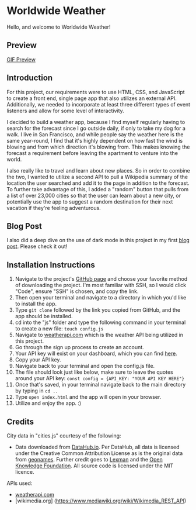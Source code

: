 # Worldwide Weather

Hello, and welcome to Worldwide Weather!

## Preview
[GIF Preview](https://i.imgur.com/E9x9JTe.gifv)

## Introduction

For this project, our requirements were to use HTML, CSS, and JavaScript to create a front end, single page app that also utilizes an external API. Additionally, we needed to incorporate at least three different types of event listeners and allow for some level of interactivity.

I decided to build a weather app, because I find myself regularly having to search for the forecast since I go outside daily, if only to take my dog for a walk. I live in San Francisco, and while people say the weather here is the same year-round, I find that it's highly dependent on how fast the wind is blowing and from which direction it's blowing from. This makes knowing the forecast a requirement before leaving the apartment to venture into the world.

I also really like to travel and learn about new places. So in order to combine the two, I wanted to utilize a second API to pull a Wikipedia summary of the location the user searched and add it to the page in addition to the forecast. To further take advantage of this, I added a "random" button that pulls from a list of over 23,000 cities so that the user can learn about a new city, or potentially use the app to suggest a random destination for their next vacation if they're feeling adventurous.

## Blog Post

I also did a deep dive on the use of dark mode in this project in my first [blog post](https://dev.to/trevortx/first-project-worldwide-weather-4dno). Please check it out!

## Installation Instructions
1. Navigate to the project's [GitHub page](https://github.com/trevortx/worldwide-weather) and choose your favorite method of downloading the project. I'm most familiar with SSH, so I would click "Code", ensure "SSH" is chosen, and copy the link.
2. Then open your terminal and navigate to a directory in which you'd like to install the app. 
3. Type `git clone` followed by the link you copied from GitHub, and the app should be installed.
4. cd into the "js" folder and type the following command in your terminal to create a new file: `touch config.js`
4. Navigate to [weatherapi.com](https://www.weatherapi.com/) which is the weather API being utilized in this project.
5. Go through the sign up process to create an account.
6. Your API key will exist on your dashboard, which you can find [here](https://www.weatherapi.com/my/).
7. Copy your API key.
8. Navigate back to your terminal and open the config.js file.
9. The file should look just like below, make sure to leave the quotes around your API key:
`const config = {API_KEY: "YOUR API KEY HERE"}`
10. Once that's saved, in your terminal navigate back to the main directory by typing in `cd ..`
11. Type `open index.html` and the app will open in your browser.
12. Utilize and enjoy the app. :)

## Credits
City data in "cities.js" courtesy of the following:
- Data downloaded from [DataHub.io](https://datahub.io/core/world-cities). Per DataHub, all data is licensed under the Creative Common Attribution License as is the original data from [geonames](http://www.geonames.org/). Further credit goes to [Lexman](https://okfnlabs.org/members/lexman/) and the [Open Knowledge Foundation](https://okfn.org/). All source code is licensed under the MIT licence.

APIs used:
- [weatherapi.com](https://www.weatherapi.com/)
- [wikimedia.org] (https://www.mediawiki.org/wiki/Wikimedia_REST_API)
